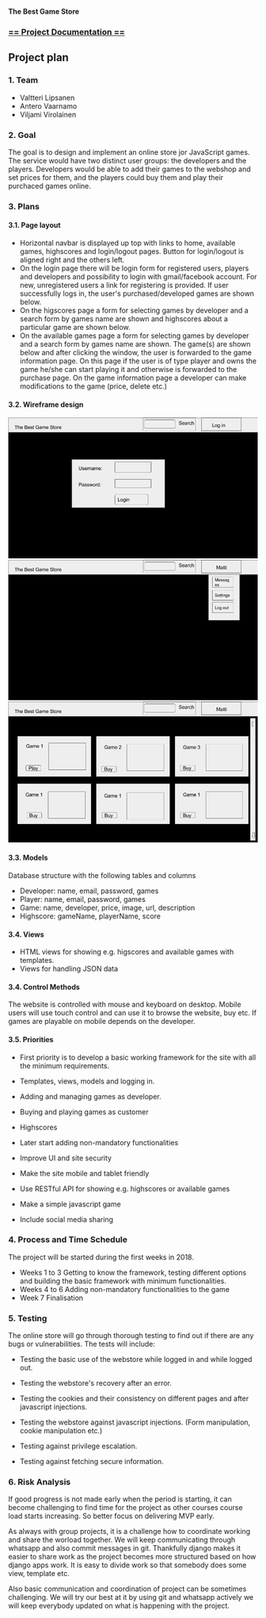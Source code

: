 **The Best Game Store**

### [== Project Documentation ==](DOCUMENTATION.md)

Project plan
-----------------------

### 1. Team

* Valtteri Lipsanen
* Antero Vaarnamo
* Viljami Virolainen


### 2. Goal

The goal is to design and implement an online store jor JavaScript games. The service would have two distinct user groups: the developers and the players. Developers would be able to add their games to the webshop and set prices for them, and the players could buy them and play their purchaced games online.



### 3. Plans


#### 3.1. Page layout

* Horizontal navbar is displayed up top with links to home, available games, highscores and login/logout pages. Button for login/logout is aligned right and the others left.
* On the login page there will be login form for registered users, players and developers and possibility to login with gmail/facebook account. For new, unregistered users a link for registering is provided. If user successfully logs in, the user's purchased/developed games are shown below.
* On the higscores page a form for selecting games by developer and a search form by games name are shown and highscores about a particular game are shown below.
* On the available games page a form for selecting games by developer and a search form by games name are shown. The game(s) are shown below and after clicking the window, the user is forwarded to the game information page. On this page if the user is of type player and owns the game he/she can start playing it and otherwise is forwarded to the purchase page. On the game information page a developer can make modifications to the game (price, delete etc.)


#### 3.2. Wireframe design

![login](Images/login.png)
![logged in](Images/logged_in.png)
![store](Images/store.png)


#### 3.3. Models

Database structure with the following tables and columns

* Developer: name, email, password, games
* Player: name, email, password, games
* Game: name, developer, price, image, url, description
* Highscore: gameName, playerName, score


#### 3.4. Views

* HTML views for showing e.g. higscores and available games with templates.
* Views for handling JSON data


#### 3.4. Control Methods

The website is controlled with mouse and keyboard on desktop. Mobile users will use touch control and can use it to browse the website, buy etc. If games are playable on mobile depends on the developer.


#### 3.5. Priorities

* First priority is to develop a basic working framework for the site with all the minimum requirements.
 * Templates, views, models and logging in.
 * Adding and managing games as developer.
 * Buying and playing games as customer
 * Highscores

* Later start adding non-mandatory functionalities
 * Improve UI and site security
 * Make the site mobile and tablet friendly
 * Use RESTful API for showing e.g. highscores or available games
 * Make a simple javascript game
 * Include social media sharing


### 4. Process and Time Schedule

The project will be started during the first weeks in 2018.

* Weeks 1 to 3 Getting to know the framework, testing different options and building the basic framework with minimum functionalities.
* Weeks 4 to 6 Adding non-mandatory functionalities to the game
* Week 7 Finalisation




### 5. Testing

The online store will go through thorough testing to find out if there are any bugs or vulnerabilities. The tests will include:

* Testing the basic use of the webstore while logged in and while logged out.

* Testing the webstore's recovery after an error.

* Testing the cookies and their consistency on different pages and after javascript injections.

* Testing the webstore against javascript injections. (Form manipulation, cookie manipulation etc.)

* Testing against privilege escalation.

* Testing against fetching secure information.






### 6. Risk Analysis

If good progress is not made early when the period is starting, it can become challenging to find time for the project as other courses course load starts increasing.
So better focus on delivering MVP early.

As always with group projects, it is a challenge how to coordinate working and share the worload together. We will keep communicating through whatsapp and also commit messages in git. Thankfully django makes it easier to share work as the project becomes more structured based on how django apps work. It is easy to divide work so that somebody does some view, template etc.

Also basic communication and coordination of project can be sometimes challenging. We will try our best at it by using git and whatsapp actively we will keep everybody updated on what is happening with the project.
